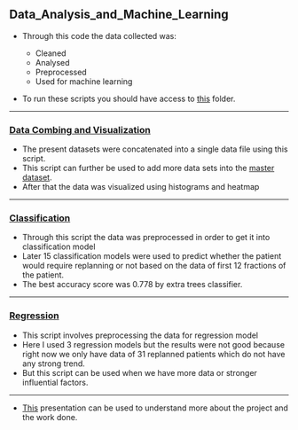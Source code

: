 ## Data_Analysis_and_Machine_Learning

* Through this code the data collected was:<br>
  *  Cleaned<br>
  *  Analysed<br>
  *  Preprocessed<br>
  *  Used for machine learning<br>

* To run these scripts you should have access to [this](https://drive.google.com/drive/folders/1e7VH-aApdMa6oUCCbxbKbKHUNHiO8RR_?usp=sharing) folder.
<hr>

### [Data Combing and Visualization](https://github.com/Srishti013/HNC_project/blob/Srishti/Data_Analysis_and_Machine_Learning/Data_Combing_and_Visualization.ipynb)

* The present datasets were concatenated into a single data file using this script.
* This script can further be used to add more data sets into the [master dataset](https://github.com/Srishti013/HNC_project/blob/Srishti/Datafiles/master.csv).
* After that the data was visualized using histograms and heatmap
<hr>

### [Classification](https://github.com/Srishti013/HNC_project/blob/Srishti/Data_Analysis_and_Machine_Learning/Data_Cleaning%2C_Preparation_and_Classification.ipynb)

* Through this script the data was preprocessed in order to get it into classification model
* Later 15 classification models were used to predict whether the patient would require replanning or not based on the data of first 12 fractions of the patient.
* The best accuracy score was 0.778 by extra trees classifier.
<hr>

### [Regression](https://github.com/Srishti013/HNC_project/blob/Srishti/Data_Analysis_and_Machine_Learning/Regression.ipynb)
* This script involves preprocessing the data for regression model
* Here I used 3 regression models but the results were not good because right now we only have data of 31 replanned patients which do not have any strong trend.
* But this script can be used when we have more data or stronger influential factors.
<hr>

* [This](https://github.com/Srishti013/HNC_project/blob/Srishti/Data_Analysis_and_Machine_Learning/FMT.pptx) presentation can be used to understand more about the project and the work done.
